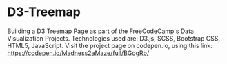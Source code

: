 # D3-Treemap
Building a D3 Treemap Page as part of the FreeCodeCamp's Data Visualization Projects. Technologies used are: D3.js, SCSS, Bootstrap CSS, HTML5, JavaScript. Visit the project page on codepen.io, using this link: https://codepen.io/Madness2aMaze/full/BGogRb/

